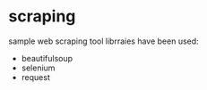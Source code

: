 # scraping
sample web scraping tool
librraies have been used:
  - beautifulsoup
  - selenium
  - request
 
